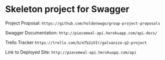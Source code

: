 # Skeleton project for Swagger

Project Proposal: `https://github.com/holdonowgo/group-project-proposals`

Swagger Documentation: `http://piecemeal-api.herokuapp.com/api-docs/`

Trello Tracker `https://trello.com/b/eTb2zVIr/galvanize-q2-project`

Link to Deployed Site: `http://piecemeal-api.herokuapp.com/api`
